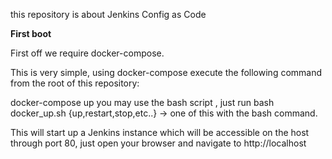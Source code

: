 this repository is about Jenkins Config as Code

<b>First boot</b>

First off we require docker-compose.

This is very simple, using docker-compose execute the following command from the root of this repository:

docker-compose up 
you may use the bash script , just run bash docker_up.sh {up,restart,stop,etc..} -> one of this with the bash command. 

This will start up a Jenkins instance which will be accessible on the host through port 80, just open your browser and navigate to http://localhost 

